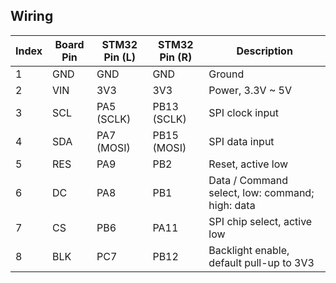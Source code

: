 ## Wiring

| Index | Board Pin | STM32 Pin (L) | STM32 Pin (R) | Description                                      |
| ----- | --------- | ------------- | ------------- | ------------------------------------------------ |
|     1 | GND       | GND           | GND           | Ground                                           |
|     2 | VIN       | 3V3           | 3V3           | Power, 3.3V ~ 5V                                 |
|     3 | SCL       | PA5 (SCLK)    | PB13 (SCLK)   | SPI clock input                                  |
|     4 | SDA       | PA7 (MOSI)    | PB15 (MOSI)   | SPI data input                                   |
|     5 | RES       | PA9           | PB2           | Reset, active low                                |
|     6 | DC        | PA8           | PB1           | Data / Command select, low: command; high: data  |
|     7 | CS        | PB6           | PA11          | SPI chip select, active low                      |
|     8 | BLK       | PC7           | PB12          | Backlight enable, default pull-up to 3V3         |
